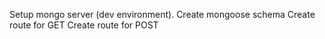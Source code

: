 Setup mongo server (dev environment).
Create mongoose schema
Create route for GET
Create route for POST
